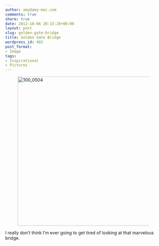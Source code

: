 ```yaml
---
author: amy@amy-mac.com
comments: true
share: true
date: 2012-10-06 20:15:28+00:00
layout: post
slug: golden-gate-bridge
title: Golden Gate Bridge
wordpress_id: 402
post_format:
- Image
tags:
- Inspirational
- Pictures
---
```


<figure class="text-center">
  <a href="http://www.flickr.com/photos/amy_sloan/8058566010/" title="100_0504 by AMsloan, on Flickr"><img src="http://farm9.staticflickr.com/8178/8058566010_415687e00e_z.jpg" width="640" height="480" alt="100_0504"></a>
</figure>
I really don’t think I’m ever going to get tired of looking at that marvelous bridge.
